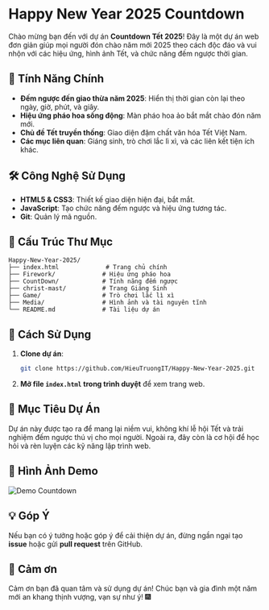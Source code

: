 # Happy New Year 2025 Countdown

Chào mừng bạn đến với dự án **Countdown Tết 2025**! Đây là một dự án web đơn giản giúp mọi người đón chào năm mới 2025 theo cách độc đáo và vui nhộn với các hiệu ứng, hình ảnh Tết, và chức năng đếm ngược thời gian.

## 🌟 Tính Năng Chính
- **Đếm ngược đến giao thừa năm 2025**: Hiển thị thời gian còn lại theo ngày, giờ, phút, và giây.
- **Hiệu ứng pháo hoa sống động**: Màn pháo hoa ảo bắt mắt chào đón năm mới.
- **Chủ đề Tết truyền thống**: Giao diện đậm chất văn hóa Tết Việt Nam.
- **Các mục liên quan**: Giáng sinh, trò chơi lắc lì xì, và các liên kết tiện ích khác.

## 🛠 Công Nghệ Sử Dụng
- **HTML5 & CSS3**: Thiết kế giao diện hiện đại, bắt mắt.
- **JavaScript**: Tạo chức năng đếm ngược và hiệu ứng tương tác.
- **Git**: Quản lý mã nguồn.

## 📂 Cấu Trúc Thư Mục
```
Happy-New-Year-2025/
├── index.html             # Trang chủ chính
├── Firework/             # Hiệu ứng pháo hoa
├── CountDown/            # Tính năng đếm ngược
├── christ-mast/          # Trang Giáng Sinh
├── Game/                 # Trò chơi lắc lì xì
├── Media/                # Hình ảnh và tài nguyên tĩnh
└── README.md             # Tài liệu dự án
```

## 🚀 Cách Sử Dụng
1. **Clone dự án**:
   ```bash
   git clone https://github.com/HieuTruongIT/Happy-New-Year-2025.git
   ```
2. **Mở file `index.html` trong trình duyệt** để xem trang web.

## 🎉 Mục Tiêu Dự Án
Dự án này được tạo ra để mang lại niềm vui, không khí lễ hội Tết và trải nghiệm đếm ngược thú vị cho mọi người. Ngoài ra, đây còn là cơ hội để học hỏi và rèn luyện các kỹ năng lập trình web.

## 📸 Hình Ảnh Demo
![Demo Countdown](https://via.placeholder.com/800x400?text=Demo+Happy+New+Year+2025)

## 💡 Góp Ý
Nếu bạn có ý tưởng hoặc góp ý để cải thiện dự án, đừng ngần ngại tạo **issue** hoặc gửi **pull request** trên GitHub.

## 💖 Cảm ơn
Cảm ơn bạn đã quan tâm và sử dụng dự án! Chúc bạn và gia đình một năm mới an khang thịnh vượng, vạn sự như ý! 🎆
